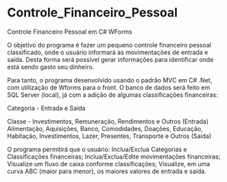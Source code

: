 # Controle_Financeiro_Pessoal
 Controle Financeiro Pessoal em C# WForms


O objetivo do programa é fazer um pequeno controle financeiro pessoal classificado, onde o usuário informará as movimentações de entrada e saída. Desta forma será possível gerar informações para identificar onde está sendo gasto seu dinheiro.

Para tanto, o programa desenvolvido usando o padrão MVC em C# .Net, com utilização de Wforms para o front.
O banco de dados será feito em SQL Server (local), já com a adição de algumas classificações financeiras:

Categoria - Entrada e Saída

Classe - Investimentos, Remuneração, Rendimentos e Outros (Entrada)
         Alimentação, Aquisições, Banco, Comodidades, Doações, Educação, Habitação, Investimentos, Lazer, Presentes, Transporte e  Outros (Saída)

O programa permitirá que o usuário:
Inclua/Exclua Categorias e Classificações financeiras;
Inclua/Exclua/Edite movimentações financeiras;
Visualize um fluxo de caixa conforme classificações;
Visualize, em uma curva ABC (maior para menor), os maiores valores de entrada e saída.